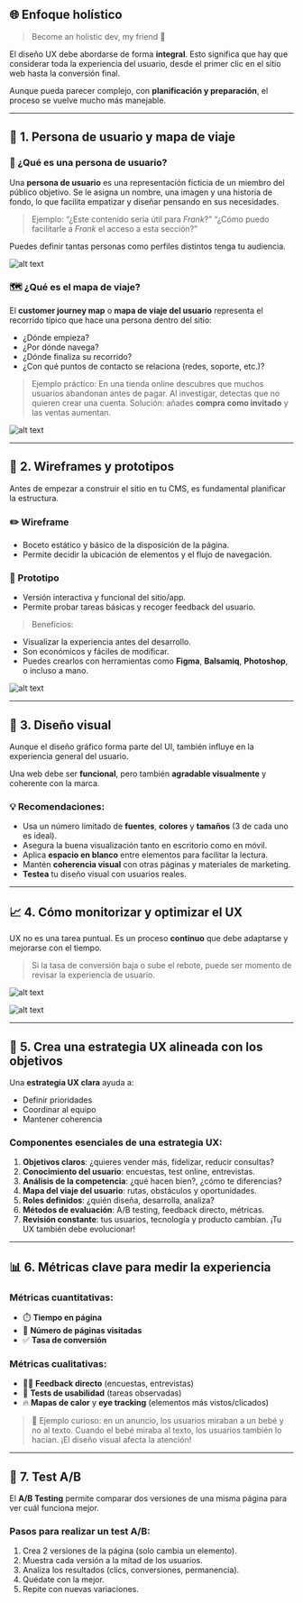 ## 🌐 Enfoque holístico

> Become an holistic dev, my friend 🧠

El diseño UX debe abordarse de forma **integral**. Esto significa que hay que considerar toda la experiencia del usuario, desde el primer clic en el sitio web hasta la conversión final.

Aunque pueda parecer complejo, con **planificación y preparación**, el proceso se vuelve mucho más manejable.

---

## 👤 1. Persona de usuario y mapa de viaje

### 🔎 ¿Qué es una persona de usuario?

Una **persona de usuario** es una representación ficticia de un miembro del público objetivo. Se le asigna un nombre, una imagen y una historia de fondo, lo que facilita empatizar y diseñar pensando en sus necesidades.

> Ejemplo: “¿Este contenido sería útil para *Frank*?”
> “¿Cómo puedo facilitarle a *Frank* el acceso a esta sección?”

Puedes definir tantas personas como perfiles distintos tenga tu audiencia.

![alt text](image-9.png)

### 🗺️ ¿Qué es el mapa de viaje?

El **customer journey map** o **mapa de viaje del usuario** representa el recorrido típico que hace una persona dentro del sitio:

* ¿Dónde empieza?
* ¿Por dónde navega?
* ¿Dónde finaliza su recorrido?
* ¿Con qué puntos de contacto se relaciona (redes, soporte, etc.)?

> Ejemplo práctico:
> En una tienda online descubres que muchos usuarios abandonan antes de pagar. Al investigar, detectas que no quieren crear una cuenta. Solución: añades **compra como invitado** y las ventas aumentan.

![alt text](image-10.png)

---

## 🧱 2. Wireframes y prototipos

Antes de empezar a construir el sitio en tu CMS, es fundamental planificar la estructura.

### ✏️ Wireframe

* Boceto estático y básico de la disposición de la página.
* Permite decidir la ubicación de elementos y el flujo de navegación.

### 🧪 Prototipo

* Versión interactiva y funcional del sitio/app.
* Permite probar tareas básicas y recoger feedback del usuario.

> Beneficios:

* Visualizar la experiencia antes del desarrollo.
* Son económicos y fáciles de modificar.
* Puedes crearlos con herramientas como **Figma**, **Balsamiq**, **Photoshop**, o incluso a mano.

![alt text](image-11.png)

---

## 🎨 3. Diseño visual

Aunque el diseño gráfico forma parte del UI, también influye en la experiencia general del usuario.

Una web debe ser **funcional**, pero también **agradable visualmente** y coherente con la marca.

### 💡 Recomendaciones:

* Usa un número limitado de **fuentes**, **colores** y **tamaños** (3 de cada uno es ideal).
* Asegura la buena visualización tanto en escritorio como en móvil.
* Aplica **espacio en blanco** entre elementos para facilitar la lectura.
* Mantén **coherencia visual** con otras páginas y materiales de marketing.
* **Testea** tu diseño visual con usuarios reales.

---

## 📈 4. Cómo monitorizar y optimizar el UX

UX no es una tarea puntual. Es un proceso **continuo** que debe adaptarse y mejorarse con el tiempo.

> Si la tasa de conversión baja o sube el rebote, puede ser momento de revisar la experiencia de usuario.

![alt text](image-12.png)

![alt text](image-13.png)

---

## 🎯 5. Crea una estrategia UX alineada con los objetivos

Una **estrategia UX clara** ayuda a:

* Definir prioridades
* Coordinar al equipo
* Mantener coherencia

### Componentes esenciales de una estrategia UX:

1. **Objetivos claros**: ¿quieres vender más, fidelizar, reducir consultas?
2. **Conocimiento del usuario**: encuestas, test online, entrevistas.
3. **Análisis de la competencia**: ¿qué hacen bien?, ¿cómo te diferencias?
4. **Mapa del viaje del usuario**: rutas, obstáculos y oportunidades.
5. **Roles definidos**: ¿quién diseña, desarrolla, analiza?
6. **Métodos de evaluación**: A/B testing, feedback directo, métricas.
7. **Revisión constante**: tus usuarios, tecnología y producto cambian. ¡Tu UX también debe evolucionar!

---

## 📊 6. Métricas clave para medir la experiencia

### Métricas cuantitativas:

* ⏱️ **Tiempo en página**
* 📄 **Número de páginas visitadas**
* ✅ **Tasa de conversión**

### Métricas cualitativas:

* 🧑‍💬 **Feedback directo** (encuestas, entrevistas)
* 🧪 **Tests de usabilidad** (tareas observadas)
* 🔥 **Mapas de calor** y **eye tracking** (elementos más vistos/clicados)

> 🍼 Ejemplo curioso: en un anuncio, los usuarios miraban a un bebé y no al texto. Cuando el bebé miraba al texto, los usuarios también lo hacían. ¡El diseño visual afecta la atención!

---

## 🧪 7. Test A/B

El **A/B Testing** permite comparar dos versiones de una misma página para ver cuál funciona mejor.

### Pasos para realizar un test A/B:

1. Crea 2 versiones de la página (solo cambia un elemento).
2. Muestra cada versión a la mitad de los usuarios.
3. Analiza los resultados (clics, conversiones, permanencia).
4. Quédate con la mejor.
5. Repite con nuevas variaciones.

